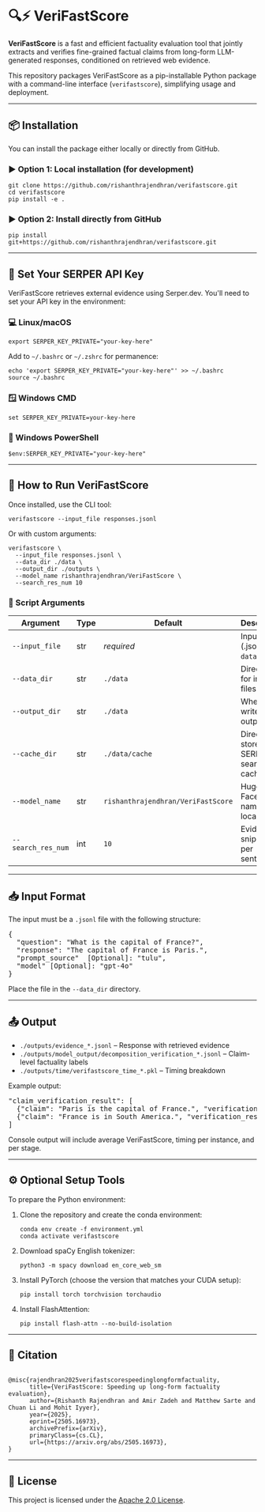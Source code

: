 <h1>🔍⚡ VeriFastScore</h1>

<p><strong>VeriFastScore</strong> is a fast and efficient factuality evaluation tool that jointly extracts and verifies fine-grained factual claims from long-form LLM-generated responses, conditioned on retrieved web evidence.</p>

<p>This repository packages VeriFastScore as a pip-installable Python package with a command-line interface (<code>verifastscore</code>), simplifying usage and deployment.</p>

<hr />

<h2>📦 Installation</h2>

<p>You can install the package either locally or directly from GitHub.</p>

<h3>▶️ Option 1: Local installation (for development)</h3>
<pre><code>git clone https://github.com/rishanthrajendhran/verifastscore.git
cd verifastscore
pip install -e .
</code></pre>

<h3>▶️ Option 2: Install directly from GitHub</h3>
<pre><code>pip install git+https://github.com/rishanthrajendhran/verifastscore.git
</code></pre>

<hr />

<h2>🔐 Set Your SERPER API Key</h2>

<p>VeriFastScore retrieves external evidence using Serper.dev. You'll need to set your API key in the environment:</p>

<h3>💻 Linux/macOS</h3>
<pre><code>export SERPER_KEY_PRIVATE="your-key-here"</code></pre>

<p>Add to <code>~/.bashrc</code> or <code>~/.zshrc</code> for permanence:</p>
<pre><code>echo 'export SERPER_KEY_PRIVATE="your-key-here"' >> ~/.bashrc
source ~/.bashrc
</code></pre>

<h3>🪟 Windows CMD</h3>
<pre><code>set SERPER_KEY_PRIVATE=your-key-here</code></pre>

<h3>🧭 Windows PowerShell</h3>
<pre><code>$env:SERPER_KEY_PRIVATE="your-key-here"</code></pre>

<hr />

<h2>🚀 How to Run VeriFastScore</h2>

<p>Once installed, use the CLI tool:</p>

<pre><code>verifastscore --input_file responses.jsonl</code></pre>

<p>Or with custom arguments:</p>
<pre><code>verifastscore \
  --input_file responses.jsonl \
  --data_dir ./data \
  --output_dir ./outputs \
  --model_name rishanthrajendhran/VeriFastScore \
  --search_res_num 10
</code></pre>

<h3>📌 Script Arguments</h3>

<table>
  <thead>
    <tr><th>Argument</th><th>Type</th><th>Default</th><th>Description</th></tr>
  </thead>
  <tbody>
    <tr><td><code>--input_file</code></td><td>str</td><td><em>required</em></td><td>Input file (.jsonl) in <code>--data_dir</code>.</td></tr>
    <tr><td><code>--data_dir</code></td><td>str</td><td><code>./data</code></td><td>Directory for input files.</td></tr>
    <tr><td><code>--output_dir</code></td><td>str</td><td><code>./data</code></td><td>Where to write outputs.</td></tr>
    <tr><td><code>--cache_dir</code></td><td>str</td><td><code>./data/cache</code></td><td>Directory to store SERPER search cache.</td></tr>
    <tr><td><code>--model_name</code></td><td>str</td><td><code>rishanthrajendhran/VeriFastScore</code></td><td>Hugging Face model name or local path.</td></tr>
    <tr><td><code>--search_res_num</code></td><td>int</td><td><code>10</code></td><td>Evidence snippets per sentence.</td></tr>
  </tbody>
</table>

<hr />

<h2>📥 Input Format</h2>

<p>The input must be a <code>.jsonl</code> file with the following structure:</p>

<pre>{
  "question": "What is the capital of France?",
  "response": "The capital of France is Paris.",
  "prompt_source"  [Optional]: "tulu", 
  "model" [Optional]: "gpt-4o"
}</pre>

<p>Place the file in the <code>--data_dir</code> directory.</p>

<hr />

<h2>📤 Output</h2>

<ul>
  <li><code>./outputs/evidence_*.jsonl</code> – Response with retrieved evidence</li>
  <li><code>./outputs/model_output/decomposition_verification_*.jsonl</code> – Claim-level factuality labels</li>
  <li><code>./outputs/time/verifastscore_time_*.pkl</code> – Timing breakdown</li>
</ul>

<p>Example output:</p>
<pre>"claim_verification_result": [
  {"claim": "Paris is the capital of France.", "verification_result": "supported"},
  {"claim": "France is in South America.", "verification_result": "unsupported"}
]</pre>

<p>Console output will include average VeriFastScore, timing per instance, and per stage.</p>

<hr />

<h2>⚙️ Optional Setup Tools</h2>

<p>To prepare the Python environment:</p>

<ol>
  <li>Clone the repository and create the conda environment:
    <pre><code>conda env create -f environment.yml
conda activate verifastscore</code></pre>
  </li>
  <li>Download spaCy English tokenizer:
    <pre><code>python3 -m spacy download en_core_web_sm</code></pre>
  </li>
  <li>Install PyTorch (choose the version that matches your CUDA setup):
    <pre><code>pip install torch torchvision torchaudio</code></pre>
  </li>
  <li>Install FlashAttention:
    <pre><code>pip install flash-attn --no-build-isolation</code></pre>
  </li>
</ol>

<hr />

<h2>📖 Citation</h2>

<pre><code>
@misc{rajendhran2025verifastscorespeedinglongformfactuality,
      title={VeriFastScore: Speeding up long-form factuality evaluation}, 
      author={Rishanth Rajendhran and Amir Zadeh and Matthew Sarte and Chuan Li and Mohit Iyyer},
      year={2025},
      eprint={2505.16973},
      archivePrefix={arXiv},
      primaryClass={cs.CL},
      url={https://arxiv.org/abs/2505.16973}, 
}
</code></pre>

<hr />

<h2>📄 License</h2>

<p>This project is licensed under the <a href="https://www.apache.org/licenses/LICENSE-2.0">Apache 2.0 License</a>.</p>